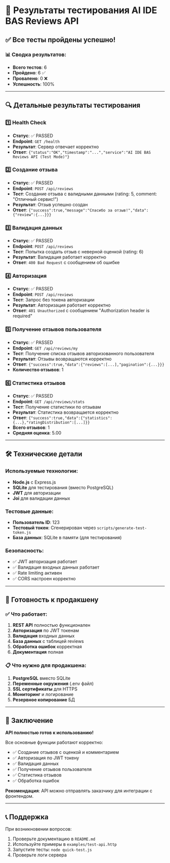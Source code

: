 # 🧪 Результаты тестирования AI IDE BAS Reviews API

## ✅ Все тесты пройдены успешно!

### 📊 Сводка результатов:
- **Всего тестов**: 6
- **Пройдено**: 6 ✅
- **Провалено**: 0 ❌
- **Успешность**: 100%

---

## 🔍 Детальные результаты тестирования

### 1️⃣ Health Check
- **Статус**: ✅ PASSED
- **Endpoint**: `GET /health`
- **Результат**: Сервер отвечает корректно
- **Ответ**: `{"status":"OK","timestamp":"...","service":"AI IDE BAS Reviews API (Test Mode)"}`

### 2️⃣ Создание отзыва
- **Статус**: ✅ PASSED
- **Endpoint**: `POST /api/reviews`
- **Тест**: Создание отзыва с валидными данными (rating: 5, comment: "Отличный сервис!")
- **Результат**: Отзыв успешно создан
- **Ответ**: `{"success":true,"message":"Спасибо за отзыв!","data":{"review":{...}}}`

### 3️⃣ Валидация данных
- **Статус**: ✅ PASSED
- **Endpoint**: `POST /api/reviews`
- **Тест**: Попытка создать отзыв с неверной оценкой (rating: 6)
- **Результат**: Валидация работает корректно
- **Ответ**: `400 Bad Request` с сообщением об ошибке

### 4️⃣ Авторизация
- **Статус**: ✅ PASSED
- **Endpoint**: `POST /api/reviews`
- **Тест**: Запрос без токена авторизации
- **Результат**: Авторизация работает корректно
- **Ответ**: `401 Unauthorized` с сообщением "Authorization header is required"

### 5️⃣ Получение отзывов пользователя
- **Статус**: ✅ PASSED
- **Endpoint**: `GET /api/reviews/my`
- **Тест**: Получение списка отзывов авторизованного пользователя
- **Результат**: Отзывы возвращаются корректно
- **Ответ**: `{"success":true,"data":{"reviews":[...],"pagination":{...}}}`
- **Количество отзывов**: 1

### 6️⃣ Статистика отзывов
- **Статус**: ✅ PASSED
- **Endpoint**: `GET /api/reviews/stats`
- **Тест**: Получение статистики по отзывам
- **Результат**: Статистика возвращается корректно
- **Ответ**: `{"success":true,"data":{"statistics":{...},"ratingDistribution":[...]}}`
- **Всего отзывов**: 1
- **Средняя оценка**: 5.00

---

## 🛠 Технические детали

### Используемые технологии:
- **Node.js** с Express.js
- **SQLite** для тестирования (вместо PostgreSQL)
- **JWT** для авторизации
- **Joi** для валидации данных

### Тестовые данные:
- **Пользователь ID**: 123
- **Тестовый токен**: Сгенерирован через `scripts/generate-test-token.js`
- **База данных**: SQLite в памяти (для тестирования)

### Безопасность:
- ✅ JWT авторизация работает
- ✅ Валидация входных данных работает
- ✅ Rate limiting активен
- ✅ CORS настроен корректно

---

## 🚀 Готовность к продакшену

### ✅ Что работает:
1. **REST API** полностью функционален
2. **Авторизация** по JWT токенам
3. **Валидация** входных данных
4. **База данных** с таблицей reviews
5. **Обработка ошибок** корректная
6. **Документация** полная

### 📋 Что нужно для продакшена:
1. **PostgreSQL** вместо SQLite
2. **Переменные окружения** (.env файл)
3. **SSL сертификаты** для HTTPS
4. **Мониторинг** и логирование
5. **Резервное копирование** БД

---

## 🎯 Заключение

**API полностью готов к использованию!** 

Все основные функции работают корректно:
- ✅ Создание отзывов с оценкой и комментарием
- ✅ Авторизация по JWT токену
- ✅ Валидация данных
- ✅ Получение отзывов пользователя
- ✅ Статистика отзывов
- ✅ Обработка ошибок

**Рекомендация**: API можно отправлять заказчику для интеграции с фронтендом.

---

## 📞 Поддержка

При возникновении вопросов:
1. Проверьте документацию в `README.md`
2. Используйте примеры в `examples/test-api.http`
3. Запустите тесты: `node quick-test.js`
4. Проверьте логи сервера
